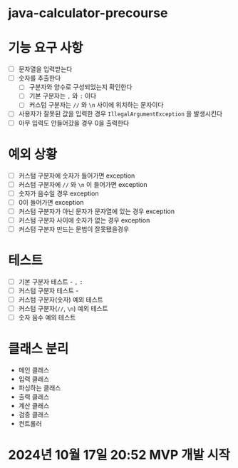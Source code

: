 # java-calculator-precourse

# 기능 요구 사항
- [ ] 문자열을 입력받는다
- [ ] 숫자를 추출한다
    - [ ] 구분자와 양수로 구성되었는지 확인한다
    - [ ] 기본 구분자는 `,` 와 `:` 이다
    - [ ] 커스텀 구분자는 `//` 와 `\n` 사이에 위치하는 문자이다
- [ ] 사용자가 잘못된 값을 입력한 경우 `IllegalArgumentException` 을 발생시킨다
- [ ] 아무 입력도 안들어갔을 경우 0을 출력한다

# 예외 상황
- [ ] 커스텀 구분자에 숫자가 들어가면 exception
- [ ] 커스텀 구분자에 `//` 와 `\n` 이 들어가면 exception
- [ ] 숫자가 음수일 경우 exception
- [ ] 0이 들어가면 exception
- [ ] 커스텀 구분자가 아닌 문자가 문자열에 있는 경우 exception
- [ ] 커스텀 구분자 사이에 숫자가 없는 경우 exception
- [ ] 커스텀 구분자 만드는 문법이 잘못됐을경우

# 테스트
- [ ] 기본 구분자 테스트 - `,` `:`
- [ ] 커스텀 구분자 테스트 -
- [ ] 커스텀 구분자(숫자) 예외 테스트
- [ ] 커스텀 구분자(`//`, `\n`) 예외 테스트
- [ ] 숫자 음수 예외 테스트

# 클래스 분리
- 메인 클래스
- 입력 클래스
- 파싱하는 클래스
- 출력 클래스
- 계산 클래스
- 검증 클래스
- 컨트롤러

# 2024년 10월 17일 20:52 MVP 개발 시작